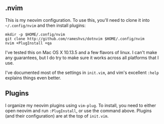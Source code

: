 .nvim
---
This is my neovim configuration. To use this, you'll need to clone it into `~/.config/nvim` and then install plugins:

    mkdir -p $HOME/.config/nvim
    git clone http://github.com/rameshvs/dotnvim $HOME/.config/nvim
    nvim +PlugInstall +qa

I've tested this on Mac OS X 10.13.5 and a few flavors of linux. I can't make
any guarantees, but I do try to make sure it works across all platforms
that I use.

I've documented most of the settings in `init.vim`, and vim's excellent `:help`
explains things even better.

Plugins
---
I organize my neovim plugins using `vim-plug`. To install, you need to either
open neovim and run `:PlugInstall`, or use the command above. Plugins (and
their configuration) are at the top of `init.vim`.
